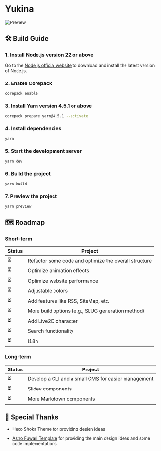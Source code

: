 # Yukina

![Preview](https://s2.loli.net/2024/11/23/uKgnwaWxeZ7RbP5.jpg)

## 🛠️ Build Guide

### 1. Install Node.js version 22 or above

Go to the [Node.js official website](https://nodejs.org/) to download and install the latest version of Node.js.

### 2. Enable Corepack

```bash
corepack enable
```

### 3. Install Yarn version 4.5.1 or above

```bash
corepack prepare yarn@4.5.1 --activate
```

### 4. Install dependencies

```bash
yarn
```

### 5. Start the development server

```bash
yarn dev
```

### 6. Build the project

```bash
yarn build
```

### 7. Preview the project

```bash
yarn preview
```

## 🗺️ Roadmap

### Short-term

| Status | Project |
| --- | --- |
| ⏳ | Refactor some code and optimize the overall structure |
| ⏳ | Optimize animation effects |
| ⏳ | Optimize website performance |
| ⏳ | Adjustable colors |
| ⏳ | Add features like RSS, SiteMap, etc. |
| ⏳ | More build options (e.g., SLUG generation method) |
| ⏳ | Add Live2D character |
| ⏳ | Search functionality |
| ⏳ | i18n |

### Long-term

| Status | Project |
| --- | --- |
| ⏳ | Develop a CLI and a small CMS for easier management |
| ⏳ | Slidev components |
| ⏳ | More Markdown components |

## 🙏 Special Thanks

- [Hexo Shoka Theme](https://github.com/amehime/hexo-theme-shoka) for providing design ideas

- [Astro Fuwari Template](https://github.com/saicaca/fuwari) for providing the main design ideas and some code implementations
